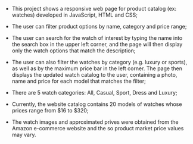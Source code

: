 - This project shows a responsive web page for product catalog (ex: watches) developed in JavaScript, HTML and CSS;
  
- The user can filter product options by name, category and price range;

- The user can search for the watch of interest by typing the name into the search box in the upper left corner, and the page will then display only the watch options that match the description;

- The user can also filter the watches by category (e.g. luxury or sports), as well as by the maximum price bar in the left corner. The page then displays the updated watch catalog to the user, containing a photo, name and price for each model that matches the filter;

- There are 5 watch categories: All, Casual, Sport, Dress and Luxury; 

- Currently, the website catalog contains 20 models of watches whose prices range from $16 to $320;

- The watch images and approximated prives were obtained from the Amazon e-commerce website and the so product market price values ​​may vary.
